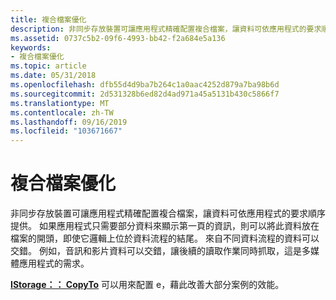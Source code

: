```yaml
---
title: 複合檔案優化
description: 非同步存放裝置可讓應用程式精確配置複合檔案，讓資料可依應用程式的要求順序提供。
ms.assetid: 0737c5b2-09f6-4993-bb42-f2a684e5a136
keywords:
- 複合檔案優化
ms.topic: article
ms.date: 05/31/2018
ms.openlocfilehash: dfb55d4d9ba7b264c1a0aac4252d879a7ba98b6d
ms.sourcegitcommit: 2d531328b6ed82d4ad971a45a5131b430c5866f7
ms.translationtype: MT
ms.contentlocale: zh-TW
ms.lasthandoff: 09/16/2019
ms.locfileid: "103671667"
---
```

# <a name="compound-file-optimization"></a>複合檔案優化

非同步存放裝置可讓應用程式精確配置複合檔案，讓資料可依應用程式的要求順序提供。 如果應用程式只需要部分資料來顯示第一頁的資訊，則可以將此資料放在檔案的開頭，即使它邏輯上位於資料流程的結尾。 來自不同資料流程的資料可以交錯。 例如，音訊和影片資料可以交錯，讓後續的讀取作業同時抓取，這是多媒體應用程式的需求。

[**IStorage：： CopyTo**](/windows/desktop/api/Objidl/nf-objidl-istorage-copyto) 可以用來配置 e，藉此改善大部分案例的效能。

 

 




